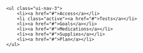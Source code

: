     <ul class="ui-nav-3">
        <li><a href="#">Access</a></li>
        <li class="active"><a href="#">Tests</a></li>
        <li><a href="#">Goals</a></li>
        <li><a href="#">Medications</a></li>
        <li><a href="#">Supplies</a></li>
        <li><a href="#">Plan</a></li>
    </ul>
